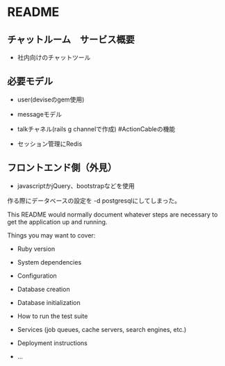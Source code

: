 # README
## チャットルーム　サービス概要

* 社内向けのチャットツール

## 必要モデル

* user(deviseのgem使用)

* messageモデル

* talkチャネル(rails g channelで作成) #ActionCableの機能

* セッション管理にRedis


## フロントエンド側（外見）
* javascriptかjQuery、bootstrapなどを使用

作る際にデータベースの設定を -d postgresqlにしてしまった。



This README would normally document whatever steps are necessary to get the
application up and running.

Things you may want to cover:

* Ruby version

* System dependencies

* Configuration

* Database creation

* Database initialization

* How to run the test suite

* Services (job queues, cache servers, search engines, etc.)

* Deployment instructions

* ...
